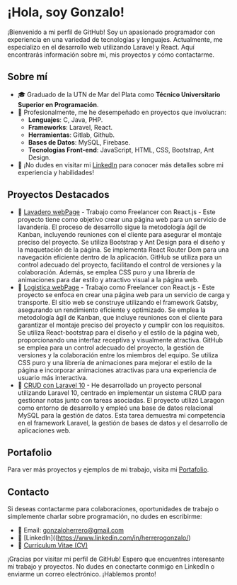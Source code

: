 # ¡Hola, soy Gonzalo!

¡Bienvenido a mi perfil de GitHub! Soy un apasionado programador con experiencia en una variedad de tecnologías y lenguajes. Actualmente, me especializo en el desarrollo web utilizando Laravel y React. Aquí encontrarás información sobre mí, mis proyectos y cómo contactarme.

## Sobre mí
- 🎓 Graduado de la UTN de Mar del Plata como **Técnico Universitario Superior en Programación**.
- 💼 Profesionalmente, me he desempeñado en proyectos que involucran:
  - **Lenguajes**: C, Java, PHP.
  - **Frameworks**: Laravel, React.
  - **Herramientas**: Gitlab, Github.
  - **Bases de Datos**: MySQL, Firebase.
  - **Tecnologías Front-end**: JavaScript, HTML, CSS, Bootstrap, Ant Design.
- 🔗 ¡No dudes en visitar mi [LinkedIn](https://www.linkedin.com/in/herrerogonzalo/) para conocer más detalles sobre mi experiencia y habilidades!

## Proyectos Destacados
- 🔗 [Lavadero webPage]([URL_DEL_PROYECTO_1](https://lavadero-aguitas.netlify.app/)) - Trabajo como Freelancer con React.js - Este proyecto tiene como objetivo crear una página web para un servicio de lavandería. El proceso de desarrollo sigue la metodología ágil de Kanban, incluyendo reuniones con el cliente para asegurar el montaje preciso del proyecto. Se utiliza Bootstrap y Ant Design para el diseño y la maquetación de la página. Se implementa React Router Dom para una navegación eficiente dentro de la aplicación. GitHub se utiliza para un control adecuado del proyecto, facilitando el control de versiones y la colaboración. Además, se emplea CSS puro y una librería de animaciones para dar estilo y atractivo visual a la página web.
- 🔗 [Logistica webPage]([FREELANCER](https://minifletes-tioyuyo.netlify.app/)) -  Trabajo como Freelancer con React.js -  Este proyecto se enfoca en crear una página web para un servicio de carga y transporte. El sitio web se construye utilizando el framework Gatsby, asegurando un rendimiento eficiente y optimizado. Se emplea la metodología ágil de Kanban, que incluye reuniones con el cliente para garantizar el montaje preciso del proyecto y cumplir con los requisitos. Se utiliza React-bootstrap para el diseño y el estilo de la página web, proporcionando una interfaz receptiva y visualmente atractiva. GitHub se emplea para un control adecuado del proyecto, la gestión de versiones y la colaboración entre los miembros del equipo. Se utiliza CSS puro y una librería de animaciones para mejorar el estilo de la página e incorporar animaciones atractivas para una experiencia de usuario más interactiva.
- 🔗 [CRUD con Laravel 10]([URL_DEL_PROYECTO_3](https://github.com/CoyuyoUTN/CRUD-Laravel)) - He desarrollado un proyecto personal utilizando Laravel 10, centrado en implementar un sistema CRUD para gestionar notas junto con tareas asociadas. El proyecto utilizó Laragon como entorno de desarrollo y empleó una base de datos relacional MySQL para la gestión de datos. Esta tarea demuestra mi competencia en el framework Laravel, la gestión de bases de datos y el desarrollo de aplicaciones web.

## Portafolio
Para ver más proyectos y ejemplos de mi trabajo, visita mi [Portafolio](https://gonzaherrero-portfolio.netlify.app/).

## Contacto
Si deseas contactarme para colaboraciones, oportunidades de trabajo o simplemente charlar sobre programación, no dudes en escribirme:
- 📧 Email: gonzaloherrero@gmail.com
- 🔗 [LinkedIn]((https://www.linkedin.com/in/herrerogonzalo/)
- 📄 [Currículum Vitae (CV)](https://coyuyoutn.github.io/cv-react/)

¡Gracias por visitar mi perfil de GitHub! Espero que encuentres interesante mi trabajo y proyectos. No dudes en conectarte conmigo en LinkedIn o enviarme un correo electrónico. ¡Hablemos pronto!
